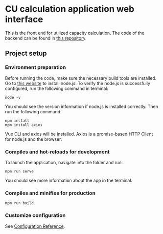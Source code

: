 # CU calculation application web interface
This is the front end for utilized capacity calculation. The code of the backend can be found in [this repository](https://dev.azure.com/CitecDigital/Calcul%20capacit%C3%A9/_git/Capacity_Calculation).

## Project setup
### Environment preparation
Before running the code, make sure the necessary build tools are installed. Go to [this website](https://nodejs.org/en) to install node.js. To verify the node.js is successfully configured, run the following command in terminal:
```
node -v
```
You should see the version information if node.js is installed correctly. Then run the following command:

```
npm install
npm install axios
```
Vue CLI and axios will be installed. Axios is a promise-based HTTP Client for node.js and the browser.

### Compiles and hot-reloads for development
To launch the application, navigate into the folder and run:
```
npm run serve
```
You should see more information about the app in the terminal.

### Compiles and minifies for production
```
npm run build
```

### Customize configuration
See [Configuration Reference](https://cli.vuejs.org/config/).
